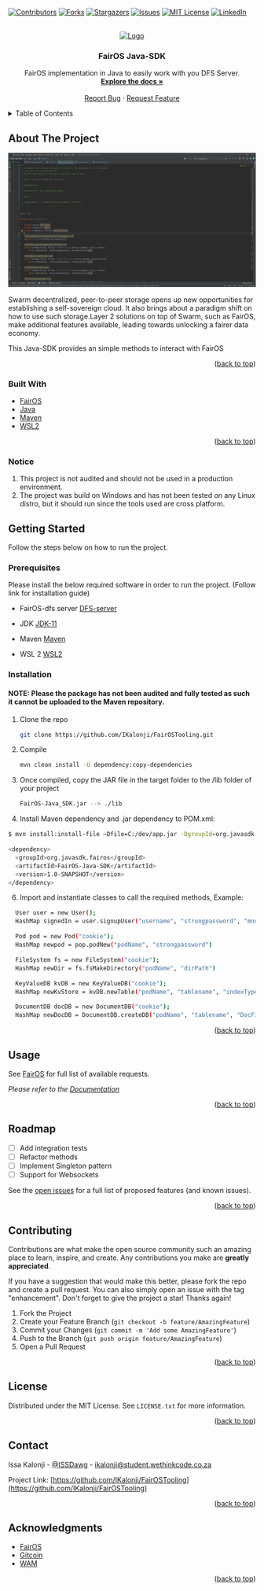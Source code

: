 <div id="top"></div>

[![Contributors][contributors-shield]][contributors-url]
[![Forks][forks-shield]][forks-url]
[![Stargazers][stars-shield]][stars-url]
[![Issues][issues-shield]][issues-url]
[![MIT License][license-shield]][license-url]
[![LinkedIn][linkedin-shield]][linkedin-url]



<!-- PROJECT LOGO -->
<br />
<div align="center">
  <a href="https://github.com/IKalonji/FairOSTooling">
    <img src="images/SolAfrique.png" alt="Logo" width="80" height="80">
  </a>

  <h3 align="center">FairOS Java-SDK</h3>

  <p align="center">
    FairOS implementation in Java to easily work with you DFS Server.
    <br />
    <a href="https://github.com/IKalonji/FairOSTooling/blob/main/README.md"><strong>Explore the docs »</strong></a>
    <br />
    <br />
    <!-- <a href="https://www.youtube.com/watch?v=T4ouxpaDafk">View Demo</a>
    · -->
    <a href="https://github.com/IKalonji/FairOSTooling/issues">Report Bug</a>
    ·
    <a href="https://github.com/IKalonji/FairOSTooling/issues">Request Feature</a>
  </p>
</div>



<!-- TABLE OF CONTENTS -->
<details>
  <summary>Table of Contents</summary>
  <ol>
    <li>
      <a href="#about-the-project">About The Project</a>
      <ul>
        <li><a href="#built-with">Built With</a></li>
      </ul>
    </li>
    <li>
      <a href="#getting-started">Getting Started</a>
      <ul>
        <li><a href="#prerequisites">Prerequisites</a></li>
        <li><a href="#installation">Installation</a></li>
      </ul>
    </li>
    <li><a href="#usage">Usage</a></li>
    <li><a href="#roadmap">Roadmap</a></li>
    <li><a href="#contributing">Contributing</a></li>
    <li><a href="#license">License</a></li>
    <li><a href="#contact">Contact</a></li>
    <li><a href="#acknowledgments">Acknowledgments</a></li>
  </ol>
</details>



<!-- ABOUT THE PROJECT -->
## About The Project

[![Product Name Screen Shot][product-screenshot]](https://github.com/IKalonji/FairOSTooling/blob/main/README.md)

Swarm decentralized, peer-to-peer storage opens up new opportunities for establishing a self-sovereign cloud. It also brings about a paradigm shift on how to use such storage.Layer 2 solutions on top of Swarm, such as FairOS, make additional features available, leading towards unlocking a fairer data economy.

This Java-SDK provides an simple methods to interact with FairOS

<p align="right">(<a href="#top">back to top</a>)</p>



### Built With

* [FairOS](https://docs.fairos.fairdatasociety.org/)
* [Java](https://www.java.com/)
* [Maven](https://maven.apache.org/)
* [WSL2](https://docs.microsoft.com/en-us/windows/wsl/install)

<p align="right">(<a href="#top">back to top</a>)</p>

### Notice

1. This project is not audited and should not be used in a production environment.
2. The project was build on Windows and has not been tested on any Linux distro, but it should run since the tools used are cross platform. 

<!-- GETTING STARTED -->
## Getting Started

Follow the steps below on how to run the project.

### Prerequisites

Please install the below required software in order to run the project. (Follow link for installation guide)

* FairOS-dfs server
  [DFS-server](https://nodejs.org/about/releases)

* JDK
  [JDK-11](https://www.oracle.com/java/technologies/downloads/)

* Maven
  [Maven](https://maven.apache.org/download.cgi)

* WSL 2
  [WSL2](https://docs.microsoft.com/en-us/windows/wsl/install)


### Installation

#### NOTE: Please the package has not been audited and fully tested as such it cannot be uploaded to the Maven repository.  

1. Clone the repo
   ```sh
   git clone https://github.com/IKalonji/FairOSTooling.git
   ```
2. Compile
   ```sh
   mvn clean install -U dependency:copy-dependencies
   ```
3. Once compiled, copy the JAR file in the target folder to the /lib folder of your project
   ```sh
   FairOS-Java_SDK.jar --> ./lib
   ```
5. Install Maven dependency and .jar dependency to POM.xml:
  ```sh
  $ mvn install:install-file –Dfile=C:/dev/app.jar -DgroupId=org.javasdk.fairos -DartifactId=FairOS-Java-SDK -Dversion=1.0-SNAPSHOT
  ```

  ```sh
  <dependency>
    <groupId>org.javasdk.fairos</groupId>
    <artifactId>FairOS-Java-SDK</artifactId>
    <version>1.0-SNAPSHOT</version>
  </dependency>
  ```
6. Import and instantiate classes to call the required methods, Example:
  ```sh
    User user = new User();
    HashMap signedIn = user.signupUser("username", "strongpassword", "mnemonic")
  ```

  ```sh
    Pod pod = new Pod("cookie");
    HashMap newpod = pop.podNew("podName", "strongpassword")
  ```

  ```sh
    FileSystem fs = new FileSystem("cookie");
    HashMap newDir = fs.fsMakeDirectory("podName", "dirPath")
  ```

  ```sh
    KeyValueDB kvDB = new KeyValueDB("cookie");
    HashMap newKvStore = kvDB.newTable("podName", "tablename", "indexType")
  ```

  ```sh
    DocumentDB docDB = new DocumentDB("cookie");
    HashMap newDocDB = DocumentDB.createDB("podName", "tablename", "DocFieldIndex")
  ```


<p align="right">(<a href="#top">back to top</a>)</p>


<!-- USAGE EXAMPLES -->
## Usage

See [FairOS](https://docs.fairos.fairdatasociety.org/api/#tag/User) for full list of available requests.

_Please refer to the [Documentation](https://github.com/IKalonji/FairOSTooling/blob/main/README.md)_

<p align="right">(<a href="#top">back to top</a>)</p>


<!-- ROADMAP -->
## Roadmap

- [ ] Add integration tests
- [ ] Refactor methods
- [ ] Implement Singleton pattern
- [ ] Support for Websockets

See the [open issues](https://github.com/IKalonji/FairOSTooling/issues) for a full list of proposed features (and known issues).

<p align="right">(<a href="#top">back to top</a>)</p>



<!-- CONTRIBUTING -->
## Contributing

Contributions are what make the open source community such an amazing place to learn, inspire, and create. Any contributions you make are **greatly appreciated**.

If you have a suggestion that would make this better, please fork the repo and create a pull request. You can also simply open an issue with the tag "enhancement".
Don't forget to give the project a star! Thanks again!

1. Fork the Project
2. Create your Feature Branch (`git checkout -b feature/AmazingFeature`)
3. Commit your Changes (`git commit -m 'Add some AmazingFeature'`)
4. Push to the Branch (`git push origin feature/AmazingFeature`)
5. Open a Pull Request

<p align="right">(<a href="#top">back to top</a>)</p>



<!-- LICENSE -->
## License

Distributed under the MIT License. See `LICENSE.txt` for more information.

<p align="right">(<a href="#top">back to top</a>)</p>



<!-- CONTACT -->
## Contact

Issa Kalonji - [@ISSDawg](https://twitter.com/ISSDawg) - ikalonji@student.wethinkcode.co.za

Project Link: [https://github.com/IKalonji/FairOSTooling](https://github.com/IKalonji/FairOSTooling)

<p align="right">(<a href="#top">back to top</a>)</p>



<!-- ACKNOWLEDGMENTS -->
## Acknowledgments

* [FairOS](https://docs.fairos.fairdatasociety.org/docs/fairOS-dfs/api-reference/)
* [Gitcoin](https://gitcoin.co/issue/fairdatasociety/wam/16/100027826)
* [WAM](https://www.wearemillions.online/)

<p align="right">(<a href="#top">back to top</a>)</p>


<!-- MARKDOWN LINKS & IMAGES -->
<!-- https://www.markdownguide.org/basic-syntax/#reference-style-links -->
[contributors-shield]: https://img.shields.io/github/contributors/IKalonji/SolAfrique.svg?style=for-the-badge
[contributors-url]: https://github.com/IKalonji/FairOSTooling/graphs/contributors
[forks-shield]: https://img.shields.io/github/forks/IKalonji/SolAfrique.svg?style=for-the-badge
[forks-url]: https://github.com/IKalonji/FairOSTooling/network/members
[stars-shield]: https://img.shields.io/github/stars/IKalonji/SolAfrique.svg?style=for-the-badge
[stars-url]: https://github.com/IKalonji/FairOSTooling/stargazers
[issues-shield]: https://img.shields.io/github/issues/IKalonji/SolAfrique.svg?style=for-the-badge
[issues-url]: https://github.com/IKalonji/FairOSTooling/issues
[license-shield]: https://img.shields.io/github/license/IKalonji/SolAfrique.svg?style=for-the-badge
[license-url]: https://github.com/IKalonji/FairOSTooling/blob/main/LICENSE.txt
[linkedin-shield]: https://img.shields.io/badge/-LinkedIn-black.svg?style=for-the-badge&logo=linkedin&colorB=555
[linkedin-url]: https://www.linkedin.com/in/issa-kalonji-b301851ba/
[product-screenshot]: images/screenshot1.png
